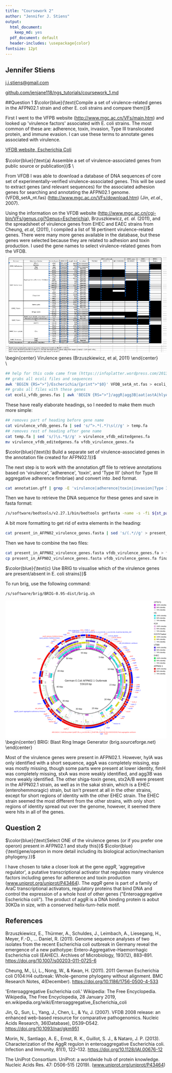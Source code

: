 ```yaml
---
title: "Coursework 2"
author: "Jennifer J. Stiens"
output:
  html_document:
    keep_md: yes
  pdf_document: default
  header-includes: \usepackage{color}
fontsize: 12pt
---
```

## Jennifer Stiens
j.j.stiens@gmail.com

[github.com/jenjane118/ngs_tutorials/coursework_1.md](https://github.com/jenjane118/ngs_tutorials)

##Question 1
$\color{blue}{\text{Compile a set of virulence-related genes in the AFPN02.1 strain and other E. coli strains and compare them}}$

First I went to the VFPB website (http://www.mgc.ac.cn/VFs/main.htm) and looked up 'virulence factors' associated with E. coli strains. The most common of these are: adherence, toxin, invasion, Type III translocated protein, and immune evasion. I can use these terms to annotate genes associated with virulence. 

[VFDB website, Escherichia Coli](http://www.mgc.ac.cn/cgi-bin/VFs/genus.cgi?Genus=Escherichia)
\
\
$\color{blue}{\text{a) Assemble a set of virulence-associated genes from public source or publication}}$
\ 
 
From VFDB I was able to download a database of DNA sequences of core set of experimentally-verified virulence-associated genes. This will be used to extract genes (and relevant sequences) for the associated adhesion genes for searching and annotating the AFPN02.1 genome. (VFDB_setA_nt.fas)
(http://www.mgc.ac.cn/VFs/download.htm) (Jin, *et.al.*, 2007). 

Using the information on the VFDB website (http://www.mgc.ac.cn/cgi-bin/VFs/genus.cgi?Genus=Escherichia), Brzuszkiewicz, *et. al.* (2011), and the spreadsheet of virulence genes from EHEC and EAEC strains from Cheung, *et.al*, (2011), I compiled a list of 18 pertinent virulence-related genes. There were many more genes available in the database, but these genes were selected because they are related to adhesion and toxin production. I used the gene names to select virulence-related genes from the VFDB.
\
![virulence spreadsheet](spreadsheet.png)
\begin{center} Virulence genes (Brzuszkiewicz, et al, 2011) \end{center}
\
\

```bash
## help for this code came from (https://infoplatter.wordpress.com/2013/10/15/extracting-specific-fasta-records-from-a-multi-fasta-file/)
## grabs all ecoli files and sequences
awk 'BEGIN {RS=">"}/Escherichia/{print">"$0}' VFDB_setA_nt.fas > ecoli_vfdb_genes.fas
## grabs all files with these genes
cat ecoli_vfdb_genes.fas | awk 'BEGIN {RS=">"}/aggR|agg3B|aat|astA|hlyA|sepA|aggA|setA|espP|setC|aat|fimH|fimA|cpxA|cpxR|csgA|elfA|stx/{print">"$0}' > virulence_vfdb_genes.fa
```

These have really elaborate headings, so I needed to make them much more simple:

```bash
## removes part of heading before gene name
cat virulence_vfdb_genes.fa | sed 's/^>.*(.*)\s(//g' > temp.fa
## removes rest of heading after gene name
cat temp.fa | sed 's/)\s.*$//g' > virulence_vfdb_editedgenes.fa
mv virulence_vfdb_editedgenes.fa vfdb_virulence_genes.fa
```



$\color{blue}{\text{b) Build a separate set of virulence-associated genes in the annotation file created for AFPN02.1}}$

The next step is to work with the annotation.gff file to retrieve annotations based on 'virulence', 'adherence', 'toxin', and 'Type III' (short for Type III aggregative adherence fimbriae) and convert into .bed format.



```bash
cat annotation.gff | grep -E 'virulence|adherence|toxin|invasion|Type III' | awk 'BEGIN {FS="\t"}  split($9, captured, /[(=);]/) >=10  {print "sequence1" "\t" $4 "\t" $5 "\t" captured[10] "\t" captured[4] "\t" $7}' > present_in_AFPN02_virulence_genes.bed
```

Then we have to retrieve the DNA sequence for these genes and save in fasta format:


```bash
/s/software/bedtools/v2.27.1/bin/bedtools getfasta -name -s -fi ${st_path}/results_GC/annotation/genome.fna -bed present_in_AFPN02_virulence_genes.bed -fo present_in_AFPN02_virulence_genes.fasta
```

A bit more formatting to get rid of extra elements in the heading:


```bash
cat present_in_AFPN02_virulence_genes.fasta | sed 's/(.*//g' > present_in_AFRN02_virulence_genes.fasta
```


Then we have to combine the two files:

```bash
cat present_in_AFPN02_virulence_genes.fasta vfdb_virulence_genes.fa > final_comparison_virulence.fasta
cp present_in_AFPN02_virulence_genes.fasta vfdb_virulence_genes.fa final_comparison_virulence.fasta ${st_path}/results_GC/wholeGenomeExamples

```




$\color{blue}{\text{c) Use BRIG to visualise which of the virulence genes are present/absent in E. coli strains}}$




To run brig, use the following command:

```bash
/s/software/brig/BRIG-0.95-dist/brig.sh
```

![Brig analysis](final_comparison_virulence.fasta.png)
\begin{center} BRIG: Blast Ring Image Generator (brig.sourceforge.net) \end{center}




Most of the virulence genes were present in AFPN02.1. However, hylA was only identified with a short sequence, aggA was completely missing, esp was mostly missing, though some parts were  present at lower identity, fimH was completely missing, stxA was more weakly identified, and agg3B was more weakly identified. The other shiga-toxin genes, stx2A/B were present in the AFPN02.1 strain, as well as in the sakai strain, which is a EHEC (enterohemmoragic) strain, but isn't present at all in the other strains, except for short regions of identity with the other EHEC strain. The EHEC strain seemed the most different from the other strains, with only short regions of identity spread out over the genome, however, it seemed there were hits in all of the genes. 


## Question 2


$\color{blue}{\text{Select ONE of the virulence genes (or if you prefer one operon) present in AFPN02.1
and study this}}$ $\color{blue}{\text{gene/operon in more detail including its biological action/mechanism phylogeny.}}$

I have chosen to take a closer look at the gene *aggR*, 'aggregative regulator', a putative transcriptional activator that regulates many virulence factors including genes for adherence and toxin production (www.uniprot.org/uniprot/P43464). The *aggR* gene is part of a family of AraC transcriptional activators, regulatory proteins that bind DNA and control the expression of a whole host of other genes ("Enteroaggregative Escherichia coli"). The product of aggR is a DNA binding protein is aobut 30KDa in size, with a conserved helix-turn-helix motif.


## References

Brzuszkiewicz, E., Thürmer, A., Schuldes, J., Leimbach, A., Liesegang, H., Meyer, F.-D., … Daniel, R. (2011). Genome sequence analyses of two isolates from the recent Escherichia coli outbreak in Germany reveal the emergence of a new pathotype: Entero-Aggregative-Haemorrhagic Escherichia coli (EAHEC). Archives of Microbiology, 193(12), 883–891. https://doi.org/10.1007/s00203-011-0725-6

Cheung, M., Li, L., Nong, W., & Kwan, H. (2011). 2011 German Escherichia coli O104:H4 outbreak: Whole-genome phylogeny without alignment. BMC Research Notes, 4(December). https://doi.org/10.1186/1756-0500-4-533

'Enteroaggregative Escherichia coli.' Wikipedia: The Free Encyclopedia. Wikipedia, The Free Encyclopedia, 28 January 2019, en.wikipedia.org/wiki/Enteroaggregative_Escherichia_coli

Jin, Q., Sun, L., Yang, J., Chen, L., & Yu, J. (2007). VFDB 2008 release: an enhanced web-based resource for comparative pathogenomics. Nucleic Acids Research, 36(Database), D539–D542. https://doi.org/10.1093/nar/gkm951

Morin, N., Santiago, A. E., Ernst, R. K., Guillot, S. J., & Nataro, J. P. (2013). Characterization of the AggR regulon in enteroaggregative Escherichia coli. Infection and Immunity, 81(1), 122–132. https://doi.org/10.1128/IAI.00676-12

The UniProt Consortium. UniProt: a worldwide hub of protein knowledge. 
Nucleic Acids Res. 47: D506-515 (2019). (www.uniprot.org/uniprot/P43464)
